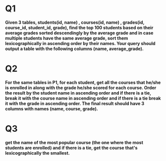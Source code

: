# Q1  
<b>
Given 3 tables, students(id, name) , courses(id, name) , grades(id, course_id, student_id, grade), find the top 100 students based on their average grades sorted descendingly by the average grade and in case multiple students have the same average grade, sort them lexicographically in ascending order by their names. Your query should output a table with the following columns (name, average_grade). 
</b>

# Q2 
<b> 
For the same tables in P1, for each student, get all the courses that he/she is enrolled in along with the grade he/she scored for each course. Order the result by the student name in ascending order and if there is a tie, break it with the course name in ascending order and if there is a tie break it with the grade in ascending order. The final result should have 3 columns with names (name, course, grade).  
</b> 

# Q3
<b>
get the name of the most popular course (the one where the most students are enrolled) and if there is a tie, get the course that's lexicographically the smallest.
</b> 




